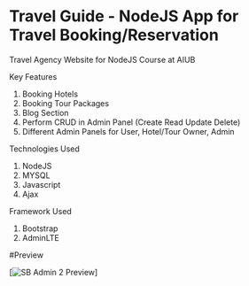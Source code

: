 # Travel Guide - NodeJS App for Travel Booking/Reservation

Travel Agency Website for NodeJS Course at AIUB

Key Features
1. Booking Hotels
2. Booking Tour Packages
3. Blog Section
4. Perform CRUD in Admin Panel (Create Read Update Delete) 
5. Different Admin Panels for User, Hotel/Tour Owner, Admin

Technologies Used
1. NodeJS
2. MYSQL
3. Javascript
4. Ajax

Framework Used
1. Bootstrap 
2. AdminLTE


#Preview

[![SB Admin 2 Preview](https://assets.startbootstrap.com/img/screenshots/themes/sb-admin-2.png)]
